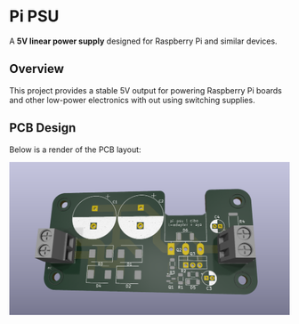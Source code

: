 # Pi PSU

A **5V linear power supply** designed for Raspberry Pi and similar devices.

## Overview

This project provides a stable 5V output for powering Raspberry Pi boards and other low-power electronics with out using switching supplies.

## PCB Design

Below is a render of the PCB layout:

![PCB Render](./render.png)